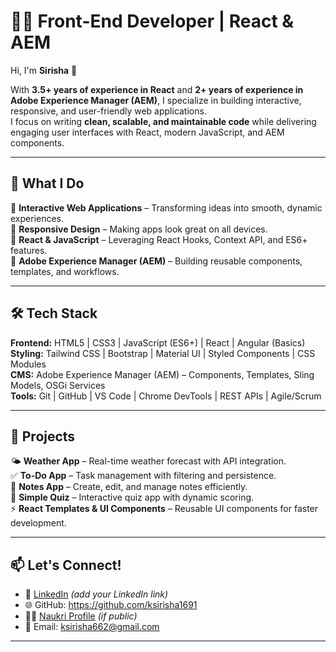 # 👩‍💻 Front-End Developer  | React & AEM 

Hi, I'm **Sirisha** 👋  

With **3.5+ years of experience in React** and **2+ years of experience in Adobe Experience Manager (AEM)**, I specialize in building interactive, responsive, and user-friendly web applications.  
I focus on writing **clean, scalable, and maintainable code** while delivering engaging user interfaces with React, modern JavaScript, and AEM components.  

---

## 🔭 What I Do  
🎯 **Interactive Web Applications** – Transforming ideas into smooth, dynamic experiences.  
🎯 **Responsive Design** – Making apps look great on all devices.  
🎯 **React & JavaScript** – Leveraging React Hooks, Context API, and ES6+ features.  
🎯 **Adobe Experience Manager (AEM)** – Building reusable components, templates, and workflows.  

---

## 🛠️ Tech Stack  

**Frontend:** HTML5 | CSS3 | JavaScript (ES6+) | React | Angular (Basics)  
**Styling:** Tailwind CSS | Bootstrap | Material UI | Styled Components | CSS Modules  
**CMS:** Adobe Experience Manager (AEM) – Components, Templates, Sling Models, OSGi Services  
**Tools:** Git | GitHub | VS Code | Chrome DevTools | REST APIs | Agile/Scrum  

---

## 🚀 Projects  

🌤️ **Weather App** – Real-time weather forecast with API integration.  
✅ **To-Do App** – Task management with filtering and persistence.  
📝 **Notes App** – Create, edit, and manage notes efficiently.  
🎯 **Simple Quiz** – Interactive quiz app with dynamic scoring.  
⚡ **React Templates & UI Components** – Reusable UI components for faster development.  

---
## 📫 Let's Connect!  

- 💼 [LinkedIn](https://www.linkedin.com/) *(add your LinkedIn link)*  
- 🌐 GitHub: https://github.com/ksirisha1691
- 🧑‍💼 [Naukri Profile](https://www.naukri.com/mnjuser/profile?id=your-profile-id) *(if public)*  
- 📧 Email: ksirisha662@gmail.com
  
---
